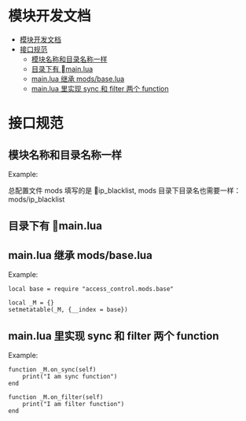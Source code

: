 # 模块开发文档

- [模块开发文档](#%E6%A8%A1%E5%9D%97%E5%BC%80%E5%8F%91%E6%96%87%E6%A1%A3)
- [接口规范](#%E6%8E%A5%E5%8F%A3%E8%A7%84%E8%8C%83)
    - [模块名称和目录名称一样](#%E6%A8%A1%E5%9D%97%E5%90%8D%E7%A7%B0%E5%92%8C%E7%9B%AE%E5%BD%95%E5%90%8D%E7%A7%B0%E4%B8%80%E6%A0%B7)
    - [目录下有 main.lua](#%E7%9B%AE%E5%BD%95%E4%B8%8B%E6%9C%89-%08mainlua)
    - [main.lua 继承 mods/base.lua](#mainlua-%E7%BB%A7%E6%89%BF-modsbaselua)
    - [main.lua 里实现 sync 和 filter 两个 function](#mainlua-%E9%87%8C%E5%AE%9E%E7%8E%B0-sync-%E5%92%8C-filter-%E4%B8%A4%E4%B8%AA-function)

# 接口规范

## 模块名称和目录名称一样

Example:

总配置文件 mods 填写的是 ip_blacklist, mods 目录下目录名也需要一样：mods/ip_blacklist

## 目录下有 main.lua

## main.lua 继承 mods/base.lua

Example:

```
local base = require "access_control.mods.base"

local _M = {}
setmetatable(_M, {__index = base})
```

## main.lua 里实现 sync 和 filter 两个 function

Example:

```
function _M.on_sync(self)
    print("I am sync function")
end

function _M.on_filter(self)
    print("I am filter function")
end
```
